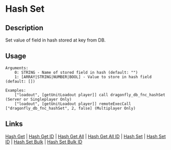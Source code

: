 # Hash Set

## Description

Set value of field in hash stored at key from DB.

## Usage

```sqf
Arguments:
	0: STRING - Name of stored field in hash (default: "")
	1: [ARRAY|STRING|NUMBER|BOOL] - Value to store in hash field (default: [])

Examples:
	["loadout", [getUnitLoadout player]] call dragonfly_db_fnc_hashSet (Server or Singleplayer Only)
	["loadout", [getUnitLoadout player]] remoteExecCall ["dragonfly_db_fnc_hashSet", 2, false] (Multiplayer Only)
```

## Links

[Hash Get](hashes/hashGet.md) |
[Hash Get ID](hashes/hashGetId.md) |
[Hash Get All](hashes/hashGetAll.md) |
[Hash Get All ID](hashes/hashGetAllId.md) |
[Hash Set](hashes/hashSet.md) |
[Hash Set ID](hashes/hashSetId.md) |
[Hash Set Bulk](hashes/hashSetBulk.md) |
[Hash Set Bulk ID](hashes/hashSetBulkId.md)
